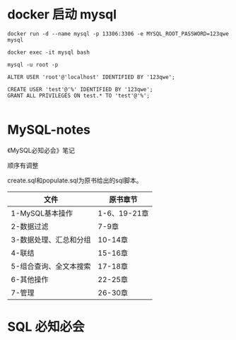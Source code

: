 # docker 启动 mysql

```
docker run -d --name mysql -p 13306:3306 -e MYSQL_ROOT_PASSWORD=123qwe mysql

docker exec -it mysql bash

mysql -u root -p

ALTER USER 'root'@'localhost' IDENTIFIED BY '123qwe';

CREATE USER 'test'@'%' IDENTIFIED BY '123qwe';
GRANT ALL PRIVILEGES ON test.* TO 'test'@'%';


```

# MySQL-notes
《MySQL必知必会》笔记

顺序有调整

create.sql和populate.sql为原书给出的sql脚本。

|文件|原书章节|
|---|---|
|1-MySQL基本操作|1-6、19-21章|
|2-数据过滤|7-9章|
|3-数据处理、汇总和分组|10-14章|
|4-联结|15-16章|
|5-组合查询、全文本搜索|17-18章|
|6-其他操作|22-25章|
|7-管理|26-30章|

# SQL 必知必会


